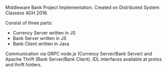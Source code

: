 Middleware Bank Project Implementation. Created on Distributed System Classess AGH 2018.

Consist of three parts:
- Currency Server written in JS
- Bank Server written in JS
- Bank Client written in Java

Communication via GRPC node.js (Currency Server/Bank Server) and Apache Thrift
(Bank Server/Bank Client). IDL interfaces available at protos and thrift folders.
